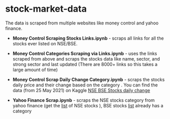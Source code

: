 # stock-market-data
The data is scraped from multiple websites like money control and yahoo finance.

* **Money Control Scraping Stocks Links.ipynb** - scraps all links for all the stocks ever listed on NSE/BSE.

* **Money Control Categories Scraping via Links.ipynb** - uses the links scraped from above and scraps the stocks data like name, sector, and strong sector and last updated (There are 8000+ links so this takes a large amount of time)

* **Money Control Scrap Daily Change Category.ipynb** - scraps the stocks daily price and their change based on the category . You can find the data (from 25 May 2021) on Kaggle [NSE BSE Stocks daily change](https://www.kaggle.com/apoorvgupta25/nse-bse-stocks-daily-change)

* **Yahoo Finance Scrap.ipynb** - scraps the NSE stocks category from yahoo finance (get the [list](https://www.nseindia.com/regulations/listing-compliance/nse-market-capitalisation-all-companies) of NSE stocks ), BSE stocks [list](https://www.bseindia.com/corporates/List_Scrips.html) already has a category
